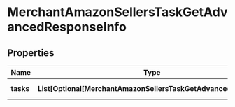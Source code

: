 # MerchantAmazonSellersTaskGetAdvancedResponseInfo


## Properties

| Name | Type | Description | Notes |
|------------ | ------------- | ------------- | -------------|
**tasks** | **List[Optional[MerchantAmazonSellersTaskGetAdvancedTaskInfo]]** | array of tasks |[optional]|